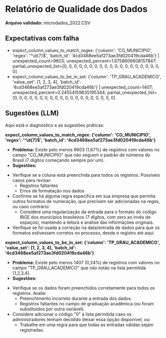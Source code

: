 # Relatório de Qualidade dos Dados

**Arquivo validado:** microdados_2022.CSV

## Expectativas com falha
- expect_column_values_to_match_regex: {'column': 'CO_MUNICIPIO', 'regex': '^\\d{7}$', 'batch_id': '4cd3468ee5af273ae3fd020419cda46b'} | unexpected_count=9603; unexpected_percent=1.6758606608157847; partial_unexpected_list=[0, 0, 0, 0, 0, 0, 0, 0, 0, 0, 0, 0, 0, 0, 0, 0, 0, 0, 0, 0]
- expect_column_values_to_be_in_set: {'column': 'TP_GRAU_ACADEMICO', 'value_set': [1, 2, 3, 4], 'batch_id': '4cd3468ee5af273ae3fd020419cda46b'} | unexpected_count=1407; unexpected_percent=0.24554159635195344; partial_unexpected_list=[0, 0, 0, 0, 0, 0, 0, 0, 0, 0, 0, 0, 0, 0, 0, 0, 0, 0, 0, 0]

## Sugestões (LLM)
Aqui está o diagnóstico e as sugestões práticas:

**expect_column_values_to_match_regex: {'column': 'CO_MUNICIPIO', 'regex': '^\\d{7}$', 'batch_id': '4cd3468ee5af273ae3fd020419cda46b'}**

* **Problema:** Existe pelo menos 9603 (1,67%) de registros com valores no campo "CO_MUNICIPIO" que não seguem o padrão de números do Brasil (7 dígitos começando sempre por um).
* **Sugestões:**
 + Verifique se a coluna está preenchida para todos os registros. Possíveis casos para revisar:
   - Registros faltantes
   - Erros de formatação nos dados
 + Confirme se há alguma regra específica em sua empresa que permita outros formatos de numeração, que precisem ser adicionadas na regex, ou caso contrário:
   - Considere uma regularização da entrada para o formato do código IBGE dos municípios brasileiros (7 dígitos, com zero ao invés de espaços), mantendo a leitura e análise das informações originais.
 + Verifique se foi usada a correção na data/entrada de dados para que os formatos estivessem corretos no processo, desde o registro até aqui.

**expect_column_values_to_be_in_set: {'column': 'TP_GRAU_ACADEMICO', 'value_set': [1, 2, 3, 4], 'batch_id': '4cd3468ee5af273ae3fd020419cda46b'}**

* **Problema:** Existe pelo menos 1407 (0,24%) de registros com valores no campo "TP_GRAU_ACADEMICO" que não estão na lista permitida [1,2,3,4].
* **Sugestões:**
 + Verifique se os dados foram preenchidos corretamente para todos os registros. Avalie:
   - Preenchimento incorreto durante a entrada dos dados.
   - Registros faltantes no campo de graduação acadêmica (ou foram substituídos por outra variável).
 + Considere adicionar o código "0" à lista permitida caso os administradores tenham decidido deixar essa opção disponível, ou:
   - Trabalhe em uma regra para que todas as entradas válidas sejam registradas.
